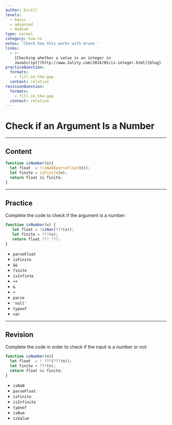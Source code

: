 ```yaml
---
author: Kirill
levels:
  - basic
  - advanced
  - medium
type: normal
category: how-to
notes: 'Check how this works with bruno '
links:
  - >-
    [Checking whether a value is an integer in
    JavaScript](http://www.2ality.com/2014/05/is-integer.html){blog}
practiceQuestion:
  formats:
    - fill-in-the-gap
  context: relative
revisionQuestion:
  formats:
    - fill-in-the-gap
  context: relative
---
```


# Check if an Argument Is a Number


---

## Content

```js
function isNumber(n){
  let float  = !isNaN(parseFloat(n));
  let finite = isFinite(n);
  return float && finite;
}
```


---

## Practice

Complete the code to check if the argument is a number:

```javascript
function isNumber(x) {
   let float = !isNan(???(x));
   let finite = ???(x);
   return float ??? ???;
}
```

- `parseFloat`
- `isFinite`
- `&&`
- `finite`
- `isInfinte`
- `++`
- `&`
- `+`
- `parse`
- `'null'`
- `typeof`
- `var`


---

## Revision

Complete the code in order to check if the input is a number or not:

```javascript
function isNumber(n){
  let float  = ! ???(???(n));
  let finite = ???(n);
  return float && finite;
}
```

- `isNaN`
- `parseFloat`
- `isFinite`
- `isInfinite`
- `typeof`
- `isNum`
- `isValue`
 
